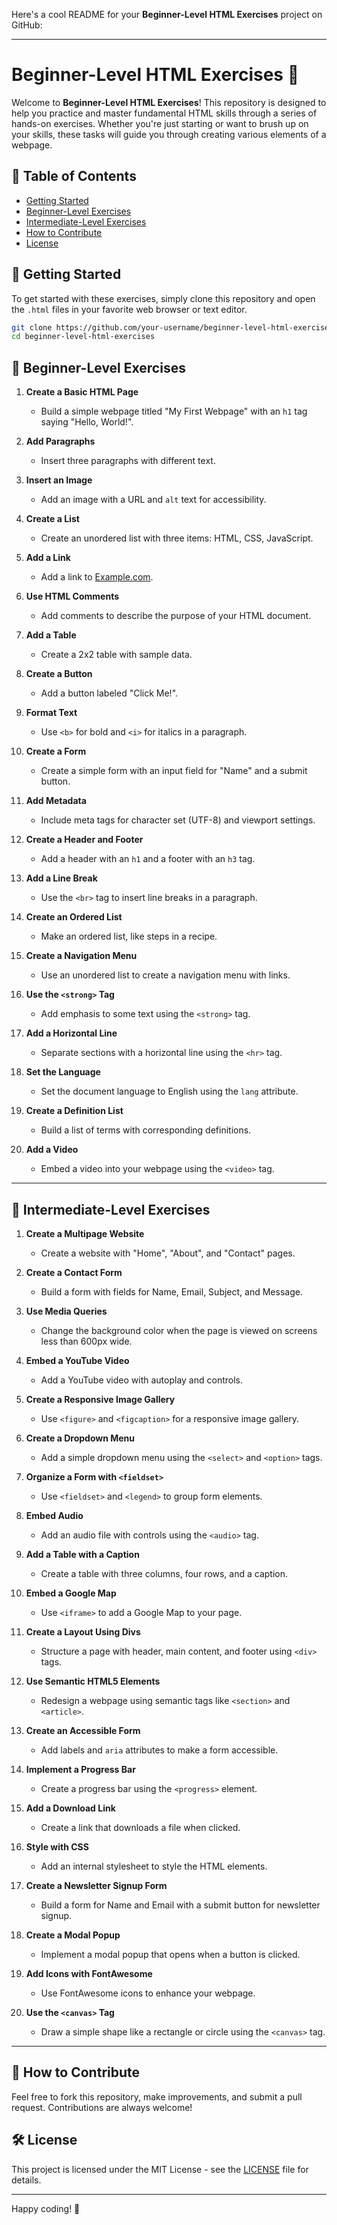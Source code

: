 Here's a cool README for your **Beginner-Level HTML Exercises** project on GitHub:

---

# Beginner-Level HTML Exercises 🚀

Welcome to **Beginner-Level HTML Exercises**! This repository is designed to help you practice and master fundamental HTML skills through a series of hands-on exercises. Whether you're just starting or want to brush up on your skills, these tasks will guide you through creating various elements of a webpage.

## 📝 Table of Contents

- [Getting Started](#getting-started)
- [Beginner-Level Exercises](#beginner-level-exercises)
- [Intermediate-Level Exercises](#intermediate-level-exercises)
- [How to Contribute](#how-to-contribute)
- [License](#license)

## 🔧 Getting Started

To get started with these exercises, simply clone this repository and open the `.html` files in your favorite web browser or text editor.

```bash
git clone https://github.com/your-username/beginner-level-html-exercises.git
cd beginner-level-html-exercises
```

## 🌟 Beginner-Level Exercises

1. **Create a Basic HTML Page**
   - Build a simple webpage titled "My First Webpage" with an `h1` tag saying "Hello, World!".
   
2. **Add Paragraphs**
   - Insert three paragraphs with different text.

3. **Insert an Image**
   - Add an image with a URL and `alt` text for accessibility.

4. **Create a List**
   - Create an unordered list with three items: HTML, CSS, JavaScript.

5. **Add a Link**
   - Add a link to [Example.com](https://www.example.com).

6. **Use HTML Comments**
   - Add comments to describe the purpose of your HTML document.

7. **Add a Table**
   - Create a 2x2 table with sample data.

8. **Create a Button**
   - Add a button labeled "Click Me!".

9. **Format Text**
   - Use `<b>` for bold and `<i>` for italics in a paragraph.

10. **Create a Form**
    - Create a simple form with an input field for "Name" and a submit button.

11. **Add Metadata**
    - Include meta tags for character set (UTF-8) and viewport settings.

12. **Create a Header and Footer**
    - Add a header with an `h1` and a footer with an `h3` tag.

13. **Add a Line Break**
    - Use the `<br>` tag to insert line breaks in a paragraph.

14. **Create an Ordered List**
    - Make an ordered list, like steps in a recipe.

15. **Create a Navigation Menu**
    - Use an unordered list to create a navigation menu with links.

16. **Use the `<strong>` Tag**
    - Add emphasis to some text using the `<strong>` tag.

17. **Add a Horizontal Line**
    - Separate sections with a horizontal line using the `<hr>` tag.

18. **Set the Language**
    - Set the document language to English using the `lang` attribute.

19. **Create a Definition List**
    - Build a list of terms with corresponding definitions.

20. **Add a Video**
    - Embed a video into your webpage using the `<video>` tag.

---

## 🚀 Intermediate-Level Exercises

1. **Create a Multipage Website**
   - Create a website with "Home", "About", and "Contact" pages.

2. **Create a Contact Form**
   - Build a form with fields for Name, Email, Subject, and Message.

3. **Use Media Queries**
   - Change the background color when the page is viewed on screens less than 600px wide.

4. **Embed a YouTube Video**
   - Add a YouTube video with autoplay and controls.

5. **Create a Responsive Image Gallery**
   - Use `<figure>` and `<figcaption>` for a responsive image gallery.

6. **Create a Dropdown Menu**
   - Add a simple dropdown menu using the `<select>` and `<option>` tags.

7. **Organize a Form with `<fieldset>`**
   - Use `<fieldset>` and `<legend>` to group form elements.

8. **Embed Audio**
   - Add an audio file with controls using the `<audio>` tag.

9. **Add a Table with a Caption**
   - Create a table with three columns, four rows, and a caption.

10. **Embed a Google Map**
    - Use `<iframe>` to add a Google Map to your page.

11. **Create a Layout Using Divs**
    - Structure a page with header, main content, and footer using `<div>` tags.

12. **Use Semantic HTML5 Elements**
    - Redesign a webpage using semantic tags like `<section>` and `<article>`.

13. **Create an Accessible Form**
    - Add labels and `aria` attributes to make a form accessible.

14. **Implement a Progress Bar**
    - Create a progress bar using the `<progress>` element.

15. **Add a Download Link**
    - Create a link that downloads a file when clicked.

16. **Style with CSS**
    - Add an internal stylesheet to style the HTML elements.

17. **Create a Newsletter Signup Form**
    - Build a form for Name and Email with a submit button for newsletter signup.

18. **Create a Modal Popup**
    - Implement a modal popup that opens when a button is clicked.

19. **Add Icons with FontAwesome**
    - Use FontAwesome icons to enhance your webpage.

20. **Use the `<canvas>` Tag**
    - Draw a simple shape like a rectangle or circle using the `<canvas>` tag.

---

## 🤝 How to Contribute

Feel free to fork this repository, make improvements, and submit a pull request. Contributions are always welcome!

## 🛠 License

This project is licensed under the MIT License - see the [LICENSE](LICENSE) file for details.

---

Happy coding! 🎉


